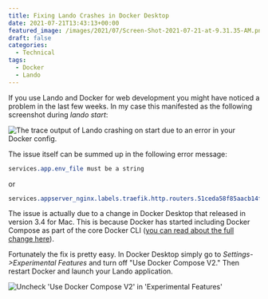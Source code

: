```yaml
---
title: Fixing Lando Crashes in Docker Desktop
date: 2021-07-21T13:43:13+00:00
featured_image: /images/2021/07/Screen-Shot-2021-07-21-at-9.31.35-AM.png
draft: false
categories:
  - Technical
tags:
  - Docker
  - Lando
---
```


If you use Lando and Docker for web development you might have noticed a problem in the last few weeks. In my case this manifested as the following screenshot during _lando start_:

![The trace output of Lando crashing on start due to an error in your Docker config.](/images/2021/07/lando-crash-message.png)

The issue itself can be summed up in the following error message:

``` css
services.app.env_file must be a string
```

or

``` css
services.appserver_nginx.labels.traefik.http.routers.51ceda58f85aacb14f0ba2e83c578df12f64202b-secured.tls must be a string, number or null
```

The issue is actually due to a change in Docker Desktop that released in version 3.4 for Mac. This is because Docker has started including Docker Compose as part of the core Docker CLI ([you can read about the full change here][1]).

Fortunately the fix is pretty easy. In Docker Desktop simply go to _Settings->Experimental Features_ and turn off "Use Docker Compose V2." Then restart Docker and launch your Lando application.

![Uncheck 'Use Docker Compose V2' in 'Experimental Features'](/images/2021/07/Screen-Shot-2021-07-21-at-9.31.35-AM.png "Uncheck 'Use Docker Compose V2' in 'Experimental Features'")

 [1]: https://docs.docker.com/compose/cli-command/